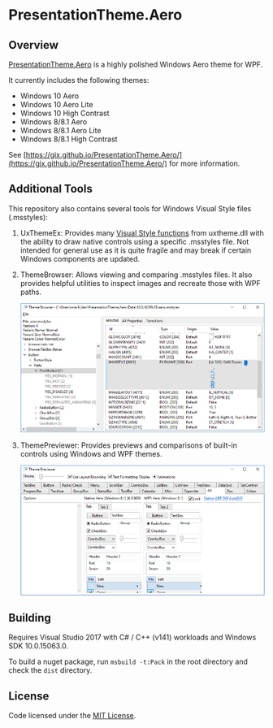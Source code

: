 # PresentationTheme.Aero

## Overview

[PresentationTheme.Aero](https://gix.github.io/PresentationTheme.Aero/) is a
highly polished Windows Aero theme for WPF.

It currently includes the following themes:

- Windows 10 Aero
- Windows 10 Aero Lite
- Windows 10 High Contrast
- Windows 8/8.1 Aero
- Windows 8/8.1 Aero Lite
- Windows 8/8.1 High Contrast

See [https://gix.github.io/PresentationTheme.Aero/](https://gix.github.io/PresentationTheme.Aero/)
for more information.


## Additional Tools

This repository also contains several tools for Windows Visual Style files (.msstyles):

1. UxThemeEx: Provides many [Visual Style functions](https://msdn.microsoft.com/en-us/library/windows/desktop/bb773178.aspx)
   from uxtheme.dll with the ability to draw native controls using a specific
   .msstyles file. Not intended for general use as it is quite fragile and may
   break if certain Windows components are updated.
2. ThemeBrowser: Allows viewing and comparing .msstyles files. It also provides
   helpful utilities to inspect images and recreate those with WPF paths.

   ![Theme Browser](docs/images/theme-browser.png)

3. ThemePreviewer: Provides previews and comparisons of built-in controls using
   Windows and WPF themes.

   ![Theme Browser](docs/images/theme-previewer.png)


## Building

Requires Visual Studio 2017 with C# / C++ (v141) workloads and Windows SDK 10.0.15063.0.

To build a nuget package, run `msbuild -t:Pack` in the root directory and check
the `dist` directory.

## License

Code licensed under the [MIT License](LICENSE.txt).
